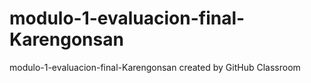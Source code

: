 # modulo-1-evaluacion-final-Karengonsan
modulo-1-evaluacion-final-Karengonsan created by GitHub Classroom
